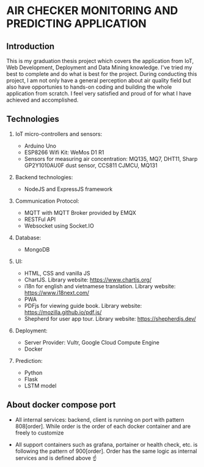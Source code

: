 # AIR CHECKER MONITORING AND PREDICTING APPLICATION

## Introduction

This is my graduation thesis project which covers the application from IoT, Web Development, Deployment and Data Mining knowledge. I've tried my best to complete and do what is best for the project. During conducting this project, I am not only have a general perception about air quality field but also have opportunies to hands-on coding and building the whole application from scratch. I feel very satisfied and proud of for what I have achieved and accomplished.


## Technologies

1. IoT micro-controllers and sensors:
    - Arduino Uno
    - ESP8266 Wifi Kit: WeMos D1 R1
    - Sensors for measuring air concentration: MQ135, MQ7, DHT11, Sharp GP2Y1010AU0F dust sensor, CCS811 CJMCU, MQ131

2. Backend technologies:
    - NodeJS and ExpressJS framework

3. Communication Protocol:
    - MQTT with MQTT Broker provided by EMQX
    - RESTFul API
    - Websocket using Socket.IO

4. Database:
    - MongoDB

5. UI:
    - HTML, CSS and vanilla JS
    - ChartJS. Library website: https://www.chartjs.org/
    - i18n for english and vietnamese translation. Library website: https://www.i18next.com/
    - PWA
    - PDFjs for viewing guide book. Library website: https://mozilla.github.io/pdf.js/
    - Shepherd for user app tour. Library website: https://shepherdjs.dev/

6. Deployment:
    - Server Provider: Vultr, Google Cloud Compute Engine
    - Docker
  
7. Prediction:
    - Python
    - Flask
    - LSTM model

## About docker compose port

- All internal services: backend, client is running on port with pattern 808[order]. While order is the order of each docker container and are freely to customize

- All support containers such as grafana, portainer or health check, etc. is following the pattern of 900[order]. Order has the same logic as internal services and is defined above ☝️

